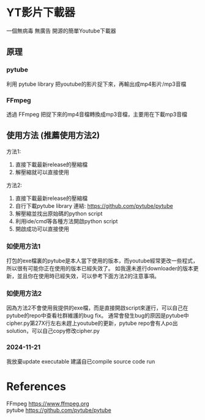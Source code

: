 # YT影片下載器
一個無病毒 無廣告 開源的簡單Youtube下載器

## 原理
### pytube
利用 pytube library 把youtube的影片捉下來，再輸出成mp4影片/mp3音檔

### FFmpeg
透過 FFmpeg 把捉下來的mp4音檔轉換成mp3音檔，主要用在下載mp3音檔

## 使用方法 (推薦使用方法2)
方法1:
1. 直接下載最新release的壓縮檔
2. 解壓縮就可以直接使用

方法2:
1. 直接下載最新release的壓縮檔
2. 自行下載pytube library 連結: https://github.com/pytube/pytube
3. 解壓縮並找出原始碼的python script
4. 利用ide/cmd等各種方法開啟python script
5. 開啟成功可以直接使用
   
### 如使用方法1
打包的exe檔裏的pytube是本人當下使用的版本，而youtube經常更改一些程式，所以很有可能你正在使用的版本已經失效了。
如我還未進行downloader的版本更新，並且你在使用時已經失效，可以參考下面方法2的注意事項。
### 如使用方法2
因為方法2不會使用我提供的exe檔，而是直接開啟script來運行，可以自己在pytube的repo中查看社群維護的bug fix。
通常會發生bug的原因是pytube中cipher.py第27X行左右未趕上youtube的更新，pytube repo會有人po出solution，可以自己copy修改cipher.py

### 2024-11-21
我放棄update executable 建議自已compile source code run

# References
FFmpeg https://www.ffmpeg.org <br />
pytube https://github.com/pytube/pytube
